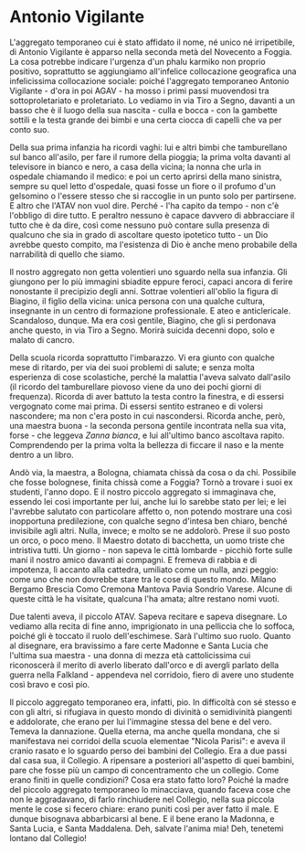 # Antonio Vigilante

L'aggregato temporaneo cui è stato affidato il nome, né unico né irripetibile, di Antonio Vigilante è apparso nella seconda metà del Novecento a Foggia. La cosa potrebbe indicare l'urgenza d'un phalu karmiko non proprio positivo, soprattutto se aggiungiamo all'infelice collocazione geografica una infelicissima collocazione sociale: poiché l'aggregato temporaneo Antonio Vigilante - d'ora in poi AGAV - ha mosso i primi passi muovendosi tra sottoproletariato e proletariato. Lo vediamo in via Tiro a Segno, davanti a un basso che è il luogo della sua nascita - culla e bocca - con la gambette sottili e la testa grande dei bimbi e una certa ciocca di capelli che va per conto suo.

Della sua prima infanzia ha ricordi vaghi: lui e altri bimbi che tamburellano sul banco all'asilo, per fare il rumore della pioggia; la prima volta davanti al televisore in bianco e nero, a casa della vicina; la nonna che urla in ospedale chiamando il medico: e poi un certo aprirsi della mano sinistra, sempre su quel letto d'ospedale, quasi fosse un fiore o il profumo d'un gelsomino o l'essere stesso che si raccoglie in un punto solo per partirsene. E altro che l'ATAV non vuol dire. Perché - l'ha capito da tempo - non c'è l'obbligo di dire tutto. E peraltro nessuno è capace davvero di abbracciare il tutto che è da dire, così come nessuno può contare sulla presenza di qualcuno che sia in grado di ascoltare questo ipotetico tutto - un Dio avrebbe questo compito, ma l'esistenza di Dio è anche meno probabile della narrabilità di quello che siamo.

Il nostro aggregato non getta volentieri uno sguardo nella sua infanzia. Gli giungono per lo più immagini sbiadite eppure feroci, capaci ancora di ferire nonostante il precipizio degli anni. Sottrae volentieri all'oblio la figura di Biagino, il figlio della vicina: unica persona con una qualche cultura, insegnante in un centro di formazione professionale. E ateo e anticlericale. Scandaloso, dunque. Ma era così gentile, Biagino, che gli si perdonava anche questo, in via Tiro a Segno. Morirà suicida decenni dopo, solo e malato di cancro.

Della scuola ricorda soprattutto l'imbarazzo. Vi era giunto con qualche mese di ritardo, per via dei suoi problemi di salute; e senza molta esperienza di cose scolastiche, perché la malattia l'aveva salvato dall'asilo (il ricordo del tamburellare piovoso viene da uno dei pochi giorni di frequenza). Ricorda di aver battuto la testa contro la finestra, e di essersi vergognato come mai prima. Di essersi sentito estraneo e di volersi nascondere; ma non c'era posto in cui nascondersi. Ricorda anche, però, una maestra buona - la seconda persona gentile incontrata nella sua vita, forse - che leggeva _Zanna bianca_, e lui all'ultimo banco ascoltava rapito. Comprendendo per la prima volta la bellezza di ficcare il naso e la mente dentro a un libro.

Andò via, la maestra, a Bologna, chiamata chissà da cosa o da chi. Possibile che fosse bolognese, finita chissà come a Foggia? Tornò a trovare i suoi ex studenti, l'anno dopo. E il nostro piccolo aggregato si immaginava che, essendo lei così importante per lui, anche lui lo sarebbe stato per lei; e lei l'avrebbe salutato con particolare affetto o, non potendo mostrare una così inopportuna predilezione, con qualche segno d'intesa ben chiaro, benché invisibile agli altri. Nulla, invece; e molto se ne addolorò. Prese il suo posto un orco, o poco meno. Il Maestro dotato di bacchetta, un uomo triste che intristiva tutti. Un giorno - non sapeva le città lombarde - picchiò forte sulle mani il nostro amico davanti ai compagni. E fremeva di rabbia e di impotenza, lì accanto alla cattedra, umiliato come un nulla, anzi peggio: come uno che non dovrebbe stare tra le cose di questo mondo. Milano Bergamo Brescia Como Cremona Mantova Pavia Sondrio Varese. Alcune di queste città le ha visitate, qualcuna l'ha amata; altre restano nomi vuoti. 

Due talenti aveva, il piccolo ATAV. Sapeva recitare e sapeva disegnare. Lo vediamo alla recita di fine anno, imprigionato in una pelliccia che lo soffoca, poiché gli è toccato il ruolo dell'eschimese. Sarà l'ultimo suo ruolo. Quanto al disegnare, era bravissimo a fare certe Madonne e Santa Lucia che l'ultima sua maestra - una donna di mezza età cattolicissima cui riconoscerà il merito di averlo liberato dall'orco e di avergli parlato della guerra nella Falkland - appendeva nel corridoio, fiero di avere uno studente così bravo e così pio.

Il piccolo aggregato temporaneo era, infatti, pio. In difficoltà con sé stesso e con gli altri, si rifugiava in questo mondo di divinità o semidivinità piangenti e addolorate, che erano per lui l'immagine stessa del bene e del vero. Temeva la dannazione. Quella eterna, ma anche quella mondana, che si manifestava nei corridoi della scuola elementae "Nicola Parisi": e aveva il cranio rasato e lo sguardo perso dei bambini del Collegio. Era a due passi dal casa sua, il Collegio. A ripensare a posteriori all'aspetto di quei bambini, pare che fosse più un campo di concentramento che un collegio. Come erano finiti in quelle condizioni? Cosa era stato fatto loro? Poiché la madre del piccolo aggregato temporaneo lo minacciava, quando faceva cose che non le aggradavano, di farlo rinchiudere nel Collegio, nella sua piccola mente le cose si fecero chiare: erano puniti così per aver fatto il male. E dunque bisognava abbarbicarsi al bene. E il bene erano la Madonna, e Santa Lucia, e Santa Maddalena. Deh, salvate l'anima mia! Deh, tenetemi lontano dal Collegio!










